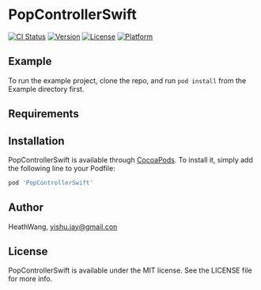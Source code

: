 # PopControllerSwift

[![CI Status](https://img.shields.io/travis/HeathWang/PopControllerSwift.svg?style=flat)](https://travis-ci.org/HeathWang/PopControllerSwift)
[![Version](https://img.shields.io/cocoapods/v/PopControllerSwift.svg?style=flat)](https://cocoapods.org/pods/PopControllerSwift)
[![License](https://img.shields.io/cocoapods/l/PopControllerSwift.svg?style=flat)](https://cocoapods.org/pods/PopControllerSwift)
[![Platform](https://img.shields.io/cocoapods/p/PopControllerSwift.svg?style=flat)](https://cocoapods.org/pods/PopControllerSwift)

## Example

To run the example project, clone the repo, and run `pod install` from the Example directory first.

## Requirements

## Installation

PopControllerSwift is available through [CocoaPods](https://cocoapods.org). To install
it, simply add the following line to your Podfile:

```ruby
pod 'PopControllerSwift'
```

## Author

HeathWang, yishu.jay@gmail.con

## License

PopControllerSwift is available under the MIT license. See the LICENSE file for more info.
